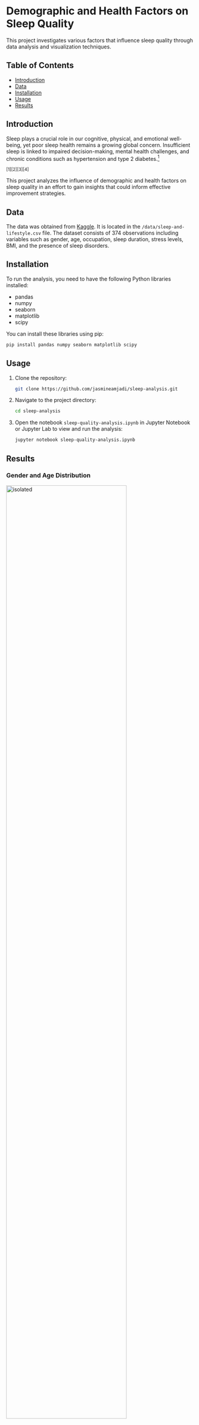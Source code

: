 # **Demographic and Health Factors on Sleep Quality**
This project investigates various factors that influence sleep quality through data analysis and visualization techniques.

## **Table of Contents**
- [Introduction](#Introduction)
- [Data](#Data)
- [Installation](#Installation)
- [Usage](#Usage)
- [Results](#Results)

## **Introduction**

Sleep plays a crucial role in our cognitive, physical, and emotional well-being, yet poor sleep health remains a growing global concern. Insufficient sleep is linked to impaired decision-making, mental health challenges, and chronic conditions such as hypertension and type 2 diabetes.[<sup>1</sup>](#References)

<sup>[1]</sup><sup>[2]</sup><sup>[3]</sup><sup>[4]</sup>  

This project analyzes the influence of demographic and health factors on sleep quality in an effort to gain insights that could inform effective improvement strategies.

## **Data**

The data was obtained from [Kaggle](https://www.kaggle.com/datasets/uom190346a/sleep-health-and-lifestyle-dataset). It is located in the `/data/sleep-and-lifestyle.csv` file. The dataset consists of 374 observations including variables such as gender, age, occupation, sleep duration, stress levels, BMI, and the presence of sleep disorders.

## **Installation**

To run the analysis, you need to have the following Python libraries installed:
- pandas
- numpy
- seaborn
- matplotlib
- scipy

You can install these libraries using pip:
```bash
pip install pandas numpy seaborn matplotlib scipy
```
## **Usage**
1. Clone the repository:
   ```bash
   git clone https://github.com/jasmineamjadi/sleep-analysis.git
   ```
2. Navigate to the project directory:
   ```bash
   cd sleep-analysis
   ```
3. Open the notebook `sleep-quality-analysis.ipynb` in Jupyter Notebook or Jupyter Lab to view and run the analysis:
   ```bash
   jupyter notebook sleep-quality-analysis.ipynb
   ```

## **Results**
### **Gender and Age Distribution**
<img src="https://github.com/jasmineamjadi/sleep-analysis/blob/main/visualizations/gender-age-distribution.png" alt="isolated" width="80%"/>

While males and females were almost equally represented overall, the age group distributions were distinct. Most participants were middle-aged, primarily in the 31-40 and 41-50 age groups. Younger groups had more males, while older groups, most notably in the 51-60 range, were predominantly female.

### **Gender and Sleep Quality**
<img src="https://github.com/jasmineamjadi/sleep-analysis/blob/main/visualizations/gender-sleep.png" alt="isolated" width="80%"/>

On average, females rated their sleep quality slightly higher than males. Women consistently scored one point higher at the 25th, 50th,and 75th percentiles. A Welch's t-test confirmed this difference, meaning it's unlikely due to chance. This suggests better sleep quality among females, aligning with trends from earlier research that found women tend to sleep slightly longer and have higher sleep efficiency than men.

### **Age and Sleep Quality**
<img src="https://github.com/jasmineamjadi/sleep-analysis/blob/main/visualizations/age-sleep.png" alt="isolated" width="80%"/>

There was quite a bit of variability in sleep quality among the age groups. The 20-30 group had the lowest average, mostly between 6 and 7, while the 51-60 group clustered tightly around 9, indicating the best sleep quality compared to the other groups.A Spearman's rank coefficient of 0.42 shows a moderate positive link between age and sleep quality, suggesting improvement with age. However, this trend contradicts much existing research that has found an increase of sleep disturbances and decreased time spent in deep sleep with age. This highlights the need to investigate potential confounding factors such as the distribution of BMI or sleep durations among these age groups. 

### **Occupation and Sleep Quality**
<img src="https://github.com/jasmineamjadi/sleep-analysis/blob/main/visualizations/occupation-sleep.png" alt="isolated" width="80%"/>

Sleep quality ratings varied across occupations in this dataset with engineers reporting the highest average ratings. Salespeople had the lowest ratings, followed by doctors, and nurses showed the highest variability in ratings among the seven occupations. Higher sleep quality could be linked to a more consistent work schedule while irregular work hours may contribute to lower ratings. Variability among ratings within certain occupations could be indicative of the diverse nature of their fields. It would be interesting to perform a further analysis on stress levels and physical activity between these occupations and how they play into reported sleep quality.

### **Sleep Duration, Stress Level, and Sleep Quality**

<p float="left">
  <img src="https://github.com/jasmineamjadi/sleep-analysis/blob/main/visualizations/sleep-duration-quality.png" width="45%" />
  <img src="https://github.com/jasmineamjadi/sleep-analysis/blob/main/visualizations/stress-sleep.png" width="45%" />
</p>

Sleep quality increases with sleep duration. Conversely, increased stress level correlates with reduced sleep quality. This suggests that an adequate amount of sleep and stress management strategies are essential for improving sleep quality. 

### **Sleep Disorders, BMI, and Sleep Quality**

<img src="https://github.com/jasmineamjadi/sleep-analysis/blob/main/visualizations/bmi-disorder-proportions.png" alt="isolated" width="80%"/>

<img src="https://github.com/jasmineamjadi/sleep-analysis/blob/main/visualizations/bmi-disorder-sleep.png" alt="isolated" width="80%"/>

Overweight and obese individuals make up a large percentage of those with sleep apnea and insomnia. People without sleep disorders, particularly in the normal BMI range, report higher sleep quality. For sleep apnea, both healthy weight and obese individuals have a similar median sleep quality while overweight individuals report lower and more varied ratings. Insomnia shows lower sleep quality among overweight and obese individuals compared to those with a normal BMI, highlighting the link between BMI, sleep disorders, and reduced sleep quality. 

## References

1. Salfi F, Lauriola M, Tempesta D, Calanna P, Socci V, De Gennaro L, Ferrara M. Effects of Total and Partial Sleep Deprivation on Reflection Impulsivity and Risk-Taking in Deliberative Decision-Making. Nat Sci Sleep. 2020    May 27;12:309-324. doi: 10.2147/NSS.S250586. PMID: 32547280; PMCID: PMC7261660.
2. Neckelmann D, Mykletun A, Dahl AA. Chronic insomnia as a risk factor for developing anxiety and depression. Sleep. 2007 Jul;30(7):873-80. doi: 10.1093/sleep/30.7.873. PMID: 17682658; PMCID: PMC1978360.
3. Mansukhani MP, Covassin N, Somers VK. Apneic Sleep, Insufficient Sleep, and Hypertension. Hypertension. 2019 Apr;73(4):744-756. doi: 10.1161/HYPERTENSIONAHA.118.11780. PMID: 30776972; PMCID: PMC6513351.
4. Knutson KL. Impact of sleep and sleep loss on glucose homeostasis and appetite regulation. Sleep Med Clin. 2007 Jun;2(2):187-197. doi: 10.1016/j.jsmc.2007.03.004. PMID: 18516218; PMCID: PMC2084401.
5. Krishnan V, Collop NA. Gender differences in sleep disorders. Curr Opin Pulm Med. 2006 Nov;12(6):383-9. doi: 10.1097/01.mcp.0000245705.69440.6a. PMID: 17053485.
6. Ehlers C, Kupfer D. Slow-wave sleep: do young adult men and women age differently?. Journal of Sleep Research. 1997;6:211-215. doi: 10.1046/j.1365-2869.1997.00041.x.
7. Li J, Vitiello MV, Gooneratne NS. Sleep in Normal Aging. Sleep Med Clin. 2018 Mar;13(1):1-11. doi: 10.1016/j.jsmc.2017.09.001. Epub 2017 Nov 21. PMID: 29412976; PMCID: PMC5841578.

